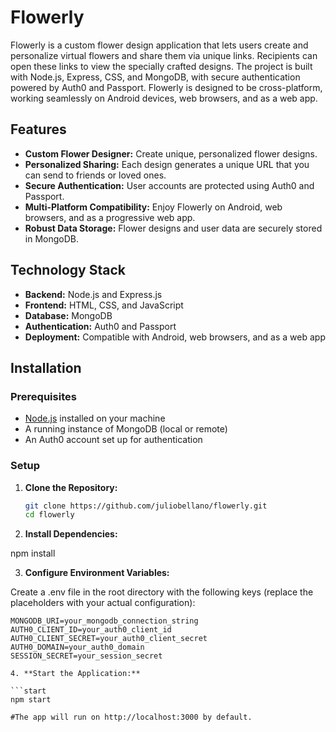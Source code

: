 # Flowerly

Flowerly is a custom flower design application that lets users create and personalize virtual flowers and share them via unique links. Recipients can open these links to view the specially crafted designs. The project is built with Node.js, Express, CSS, and MongoDB, with secure authentication powered by Auth0 and Passport. Flowerly is designed to be cross-platform, working seamlessly on Android devices, web browsers, and as a web app.

## Features

- **Custom Flower Designer:** Create unique, personalized flower designs.
- **Personalized Sharing:** Each design generates a unique URL that you can send to friends or loved ones.
- **Secure Authentication:** User accounts are protected using Auth0 and Passport.
- **Multi-Platform Compatibility:** Enjoy Flowerly on Android, web browsers, and as a progressive web app.
- **Robust Data Storage:** Flower designs and user data are securely stored in MongoDB.

## Technology Stack

- **Backend:** Node.js and Express.js
- **Frontend:** HTML, CSS, and JavaScript
- **Database:** MongoDB
- **Authentication:** Auth0 and Passport
- **Deployment:** Compatible with Android, web browsers, and as a web app

## Installation

### Prerequisites

- [Node.js](https://nodejs.org/en/) installed on your machine
- A running instance of MongoDB (local or remote)
- An Auth0 account set up for authentication

### Setup

1. **Clone the Repository:**

   ```bash
   git clone https://github.com/juliobellano/flowerly.git
   cd flowerly

2. **Install Dependencies:**

  npm install

3. **Configure Environment Variables:**

  Create a .env file in the root directory with the following keys (replace the placeholders with your actual configuration):
  
  ```env
  MONGODB_URI=your_mongodb_connection_string
  AUTH0_CLIENT_ID=your_auth0_client_id
  AUTH0_CLIENT_SECRET=your_auth0_client_secret
  AUTH0_DOMAIN=your_auth0_domain
  SESSION_SECRET=your_session_secret

4. **Start the Application:**

```start
npm start

#The app will run on http://localhost:3000 by default.


